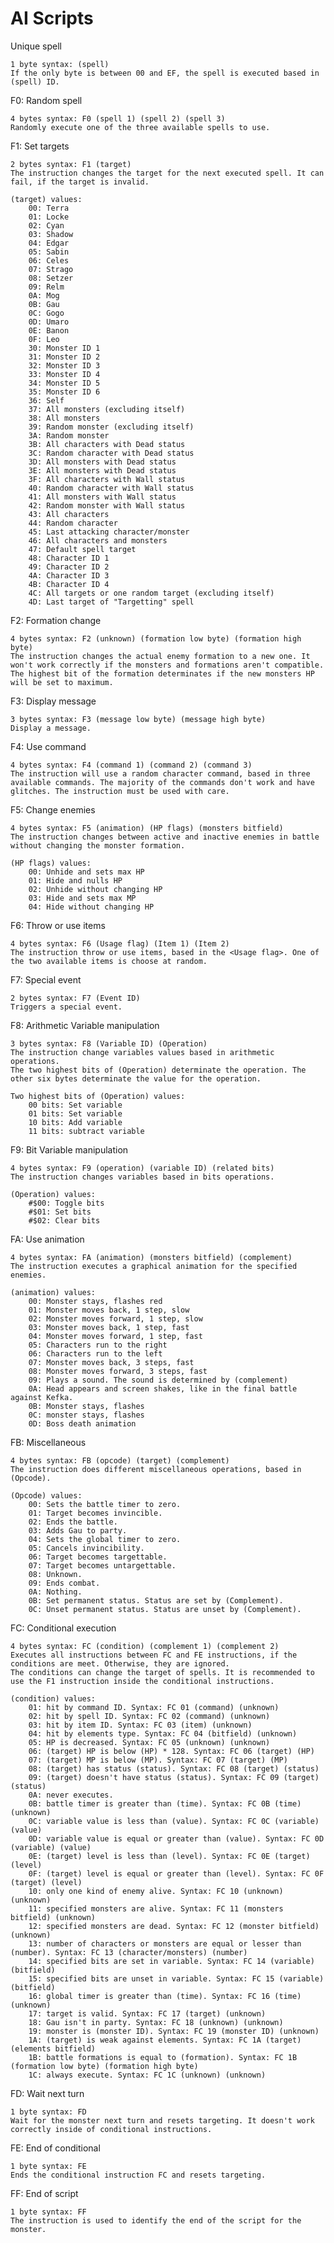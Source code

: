 # AI Scripts

Unique spell

    1 byte syntax: (spell)
    If the only byte is between 00 and EF, the spell is executed based in (spell) ID.

F0: Random spell

    4 bytes syntax: F0 (spell 1) (spell 2) (spell 3)
    Randomly execute one of the three available spells to use.

F1: Set targets

    2 bytes syntax: F1 (target)
    The instruction changes the target for the next executed spell. It can fail, if the target is invalid.

    (target) values:
        00: Terra
        01: Locke
        02: Cyan
        03: Shadow
        04: Edgar
        05: Sabin
        06: Celes
        07: Strago
        08: Setzer
        09: Relm
        0A: Mog
        0B: Gau
        0C: Gogo
        0D: Umaro
        0E: Banon
        0F: Leo
        30: Monster ID 1
        31: Monster ID 2
        32: Monster ID 3
        33: Monster ID 4
        34: Monster ID 5
        35: Monster ID 6
        36: Self
        37: All monsters (excluding itself)
        38: All monsters
        39: Random monster (excluding itself)
        3A: Random monster
        3B: All characters with Dead status
        3C: Random character with Dead status
        3D: All monsters with Dead status
        3E: All monsters with Dead status
        3F: All characters with Wall status
        40: Random character with Wall status
        41: All monsters with Wall status
        42: Random monster with Wall status
        43: All characters
        44: Random character
        45: Last attacking character/monster
        46: All characters and monsters
        47: Default spell target
        48: Character ID 1
        49: Character ID 2
        4A: Character ID 3
        4B: Character ID 4
        4C: All targets or one random target (excluding itself)
        4D: Last target of "Targetting" spell

F2: Formation change

    4 bytes syntax: F2 (unknown) (formation low byte) (formation high byte)
    The instruction changes the actual enemy formation to a new one. It won't work correctly if the monsters and formations aren't compatible.
    The highest bit of the formation determinates if the new monsters HP will be set to maximum.

F3: Display message

    3 bytes syntax: F3 (message low byte) (message high byte)
    Display a message.

F4: Use command

    4 bytes syntax: F4 (command 1) (command 2) (command 3)
    The instruction will use a random character command, based in three available commands. The majority of the commands don't work and have glitches. The instruction must be used with care.

F5: Change enemies

    4 bytes syntax: F5 (animation) (HP flags) (monsters bitfield)
    The instruction changes between active and inactive enemies in battle without changing the monster formation.

    (HP flags) values:
        00: Unhide and sets max HP
        01: Hide and nulls HP
        02: Unhide without changing HP
        03: Hide and sets max MP
        04: Hide without changing HP

F6: Throw or use items

    4 bytes syntax: F6 (Usage flag) (Item 1) (Item 2)
    The instruction throw or use items, based in the <Usage flag>. One of the two available items is choose at random. 

F7: Special event

    2 bytes syntax: F7 (Event ID)
    Triggers a special event.

F8: Arithmetic Variable manipulation

    3 bytes syntax: F8 (Variable ID) (Operation)
    The instruction change variables values based in arithmetic operations.
    The two highest bits of (Operation) determinate the operation. The other six bytes determinate the value for the operation.

    Two highest bits of (Operation) values:
        00 bits: Set variable
        01 bits: Set variable
        10 bits: Add variable
        11 bits: subtract variable

F9: Bit Variable manipulation

    4 bytes syntax: F9 (operation) (variable ID) (related bits)
    The instruction changes variables based in bits operations.

    (Operation) values:
        #$00: Toggle bits
        #$01: Set bits
        #$02: Clear bits

FA: Use animation

    4 bytes syntax: FA (animation) (monsters bitfield) (complement)
    The instruction executes a graphical animation for the specified enemies.

    (animation) values:
        00: Monster stays, flashes red
        01: Monster moves back, 1 step, slow
        02: Monster moves forward, 1 step, slow
        03: Monster moves back, 1 step, fast
        04: Monster moves forward, 1 step, fast
        05: Characters run to the right
        06: Characters run to the left
        07: Monster moves back, 3 steps, fast
        08: Monster moves forward, 3 steps, fast
        09: Plays a sound. The sound is determined by (complement)
        0A: Head appears and screen shakes, like in the final battle against Kefka.
        0B: Monster stays, flashes
        0C: monster stays, flashes
        0D: Boss death animation

FB: Miscellaneous

    4 bytes syntax: FB (opcode) (target) (complement)
    The instruction does different miscellaneous operations, based in (Opcode).

    (Opcode) values:
        00: Sets the battle timer to zero.
        01: Target becomes invincible.
        02: Ends the battle.
        03: Adds Gau to party.
        04: Sets the global timer to zero.
        05: Cancels invincibility.
        06: Target becomes targettable.
        07: Target becomes untargettable.
        08: Unknown.
        09: Ends combat.
        0A: Nothing.
        0B: Set permanent status. Status are set by (Complement).
        0C: Unset permanent status. Status are unset by (Complement).

FC: Conditional execution

    4 bytes syntax: FC (condition) (complement 1) (complement 2)
    Executes all instructions between FC and FE instructions, if the conditions are meet. Otherwise, they are ignored.
    The conditions can change the target of spells. It is recommended to use the F1 instruction inside the conditional instructions.

    (condition) values:
        01: hit by command ID. Syntax: FC 01 (command) (unknown)
        02: hit by spell ID. Syntax: FC 02 (command) (unknown)
        03: hit by item ID. Syntax: FC 03 (item) (unknown)
        04: hit by elements type. Syntax: FC 04 (bitfield) (unknown)
        05: HP is decreased. Syntax: FC 05 (unknown) (unknown)
        06: (target) HP is below (HP) * 128. Syntax: FC 06 (target) (HP)
        07: (target) MP is below (MP). Syntax: FC 07 (target) (MP)
        08: (target) has status (status). Syntax: FC 08 (target) (status)
        09: (target) doesn't have status (status). Syntax: FC 09 (target) (status)
        0A: never executes.
        0B: battle timer is greater than (time). Syntax: FC 0B (time) (unknown)
        0C: variable value is less than (value). Syntax: FC 0C (variable) (value)
        0D: variable value is equal or greater than (value). Syntax: FC 0D (variable) (value)
        0E: (target) level is less than (level). Syntax: FC 0E (target) (level)
        0F: (target) level is equal or greater than (level). Syntax: FC 0F (target) (level)
        10: only one kind of enemy alive. Syntax: FC 10 (unknown) (unknown)
        11: specified monsters are alive. Syntax: FC 11 (monsters bitfield) (unknown)
        12: specified monsters are dead. Syntax: FC 12 (monster bitfield) (unknown)
        13: number of characters or monsters are equal or lesser than (number). Syntax: FC 13 (character/monsters) (number)
        14: specified bits are set in variable. Syntax: FC 14 (variable) (bitfield)
        15: specified bits are unset in variable. Syntax: FC 15 (variable) (bitfield)
        16: global timer is greater than (time). Syntax: FC 16 (time) (unknown)
        17: target is valid. Syntax: FC 17 (target) (unknown)
        18: Gau isn't in party. Syntax: FC 18 (unknown) (unknown)
        19: monster is (monster ID). Syntax: FC 19 (monster ID) (unknown)
        1A: (target) is weak against elements. Syntax: FC 1A (target) (elements bitfield)
        1B: battle formations is equal to (formation). Syntax: FC 1B (formation low byte) (formation high byte)
        1C: always execute. Syntax: FC 1C (unknown) (unknown)

FD: Wait next turn

    1 byte syntax: FD
    Wait for the monster next turn and resets targeting. It doesn't work correctly inside of conditional instructions.

FE: End of conditional

    1 byte syntax: FE
    Ends the conditional instruction FC and resets targeting.

FF: End of script

    1 byte syntax: FF
    The instruction is used to identify the end of the script for the monster.
